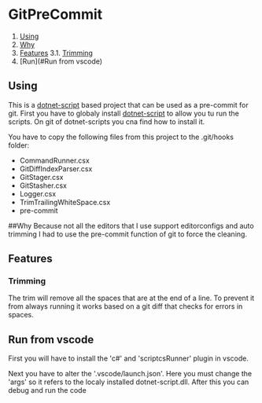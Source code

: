 # GitPreCommit

1. [Using](#Using)
2. [Why](#Why)
3. [Features](#Features)
  3.1. [Trimming](#Trimming)
4. [Run](#Run from vscode)

## Using
This is a [dotnet-script](https://github.com/filipw/dotnet-script) based project that can be used as a pre-commit for git.
First you have to globaly install [dotnet-script](https://github.com/filipw/dotnet-script) to allow you tu run the scripts.
On git of dotnet-scripts you cna find how to install it.

You have to copy the following files from this project to the .git/hooks folder:
* CommandRunner.csx
* GitDiffIndexParser.csx
* GitStager.csx
* GitStasher.csx
* Logger.csx
* TrimTrailingWhiteSpace.csx
* pre-commit

##Why
Because not all the editors that I use support editorconfigs and auto trimming I had to use the pre-commit function of git to force the cleaning.


## Features
### Trimming
The trim will remove all the spaces that are at the end of a line.
To prevent it from always running it works based on a git diff that checks for errors in spaces.

## Run from vscode
First you will have to install the 'c#' and 'scriptcsRunner' plugin in vscode.

Next you have to alter the '.vscode/launch.json'.
Here you must change the 'args' so it refers to the localy installed dotnet-script.dll.
After this you can debug and run the code
